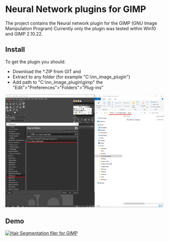 # Neural Network plugins for GIMP
The project contains the Neural network plugin for the GIMP (GNU Image Manipulation Program)
Currently only the plugin was tested within Win10 and GIMP 2.10.22.

## Install 
To get the plugin you should:
* Download the *.ZIP from GIT and 
* Extract to any folder (for example "C:\nn_image_plugin\")
* Add path to "C:\nn_image_plugin\gimp\" the "Edit">"Preferences">"Folders">"Plug-ins"

![alt Install plugin for Win10](img/gimp_install_example.png?raw=true "Install plugin for Win10")
## Demo 
[![Hair Segmentation filer for GIMP](https://img.youtube.com/vi/n_1ZSGy9zkA/0.jpg)](https://www.youtube.com/watch?v=n_1ZSGy9zkA)

